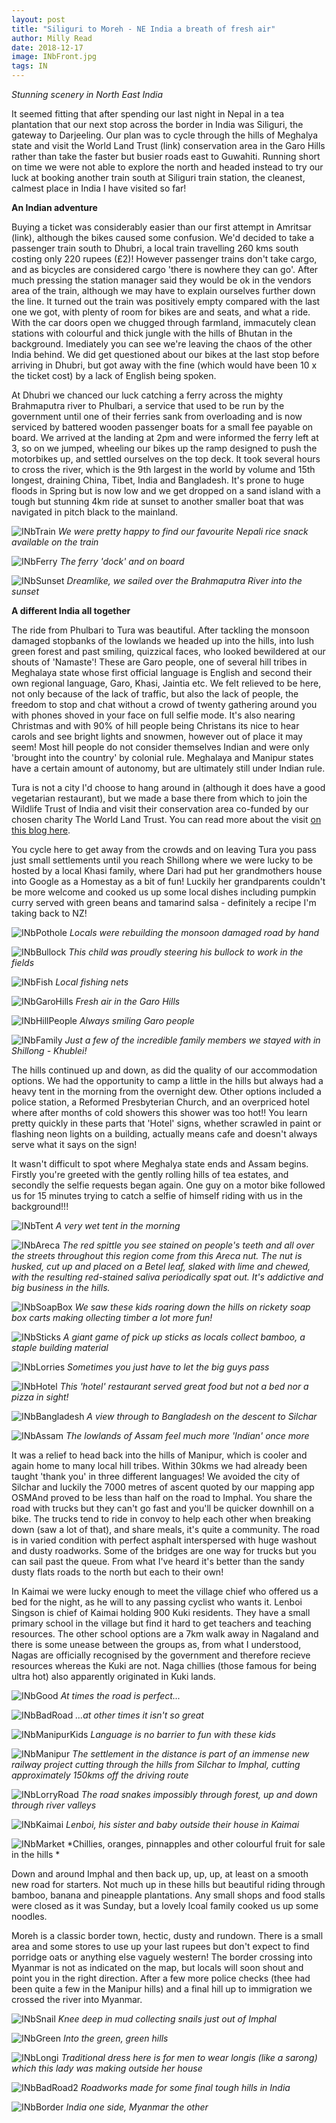 ```yaml
---
layout: post
title: "Siliguri to Moreh - NE India a breath of fresh air"
author: Milly Read
date: 2018-12-17
image: INbFront.jpg
tags: IN
---  
```


*Stunning scenery in North East India*


It seemed fitting that after spending our last night in Nepal in a tea plantation that our next stop across the border in India was Siliguri, the gateway to Darjeeling. Our plan was to cycle through the hills of Meghalya state and visit the World Land Trust (link) conservation area in the Garo Hills rather than take the faster but busier roads east to Guwahiti. Running short on time we were not able to explore the north and headed instead to try our luck at booking another train south at Siliguri train station, the cleanest, calmest place in India I have visited so far!  

**An Indian adventure**

Buying a ticket was considerably easier than our first attempt in Amritsar (link), although the bikes caused some confusion. We'd decided to take a passenger train south to Dhubri, a local train travelling 260 kms south costing only 220 rupees (£2)! However passenger trains don't take cargo, and as bicycles are considered cargo 'there is nowhere they can go'. After much pressing the station manager said they would be ok in the vendors area of the train, although we may have to explain ourselves further down the line. It turned out the train was positively empty compared with the last one we got, with plenty of room for bikes are and seats, and what a ride. With the car doors open we chugged through farmland, immacutely clean stations with colourful  and thick jungle with the hills of Bhutan in the background. Imediately you can see we're leaving the chaos of the other India behind. We did get questioned about our bikes at the last stop before arriving in Dhubri, but got away with the fine (which would have been 10 x the ticket cost) by a lack of English being spoken.  

At Dhubri we chanced our luck catching a ferry across the mighty Brahmaputra river to Phulbari, a service that used to be run by the government until one of their ferries sank from overloading and is now serviced by battered wooden passenger boats for a small fee payable on board. We arrived at the landing at 2pm and were informed the ferry left at 3, so on we jumped, wheeling our bikes up the ramp designed to push the motorbikes up, and settled ourselves on the top deck. It took several hours to cross the river, which is the 9th largest in the world by volume and 15th longest, draining China, Tibet, India and Bangladesh. It's prone to huge floods in Spring but is now low and we get dropped on a sand island with a tough but stunning 4km ride at sunset to another smaller boat that was navigated in pitch black to the mainland. 

![INbTrain](assets/img/INbTrain.jpg) *We were pretty happy to find our favourite Nepali rice snack available on the train* 

![INbFerry](assets/img/INbFerry.jpg) *The ferry 'dock' and on board* 

![INbSunset](assets/img/INbSunset.JPG) *Dreamlike, we sailed over the Brahmaputra River into the sunset* 

**A different India all together**  

The ride from Phulbari to Tura was beautiful. After tackling the monsoon damaged stopbanks of the lowlands we headed up into the hills, into lush green forest and past smiling, quizzical faces, who looked bewildered at our shouts of 'Namaste'! These are Garo people, one of several hill tribes in Meghalaya state whose first official language is English and second their own regional language, Garo, Khasi, Jaintia etc. We felt relieved to be here, not only because of the lack of traffic, but also the lack of people, the freedom to stop and chat without a crowd of twenty gathering around you with phones shoved in your face on full selfie mode. It's also nearing Christmas and with 90% of hill people being Christans its nice to hear carols and see bright lights and snowmen, however out of place it may seem! Most hill people do not consider themselves Indian and were only 'brought into the country' by colonial rule. Meghalaya and Manipur states have a certain amount of autonomy, but are ultimately still under Indian rule.

Tura is not a city I'd choose to hang around in (although it does have a good vegetarian restaurant), but we made a base there from which to join the Wildlife Trust of India and visit their conservation area co-funded by our chosen charity The World Land Trust. You can read more about the visit [on this blog here](http://readcycleread.bike/Garo.html). 

You cycle here to get away from the crowds and on leaving Tura you pass just small settlements until you reach Shillong where we were lucky to be hosted by a local Khasi family, where Dari had put her grandmothers house into Google as a Homestay as a bit of fun!  Luckily her grandparents couldn't be more welcome and cooked us up some local dishes including pumpkin curry served with green beans and tamarind salsa - definitely a recipe I'm taking back to NZ!  

![INbPothole](assets/img/INbPothole.jpg) *Locals were rebuilding the monsoon damaged road by hand* 

![INbBullock](assets/img/INb.jpg) *This child was proudly steering his bullock to work in the fields* 

![INbFish](assets/img/INb.jpg) *Local fishing nets* 

![INbGaroHills](assets/img/INb.jpg) *Fresh air in the Garo Hills* 

![INbHillPeople](assets/img/INb.jpg) *Always smiling Garo people* 

![INbFamily](assets/img/INbFamily.jpg) *Just a few of the incredible family members we stayed with in Shillong - Khublei!* 


The hills continued up and down, as did the quality of our accommodation options. We had the opportunity to camp a little in the hills but always had a heavy tent in the morning from the overnight dew. Other options included a police station, a Reformed Presbyterian Church, and an overpriced hotel where after months of cold showers this shower was too hot!!  You learn pretty quickly in these parts that 'Hotel' signs, whether scrawled in paint or flashing neon lights on a building, actually means cafe and doesn't always serve what it says on the sign!  

It wasn't difficult to spot where Meghalya state ends and Assam begins. Firstly you're greeted with the gently rolling hills of tea estates, and secondly the selfie requests began again. One guy on a motor bike followed us for 15 minutes trying to catch a selfie of himself riding with us in the background!!! 

![INbTent](assets/img/INbTent.jpg) *A very wet tent in the morning* 

![INbAreca](assets/img/INbAreca.JPG) *The red spittle you see stained on people's teeth and all over the streets throughout this region come from this Areca nut. The nut is husked, cut up and placed on a Betel leaf, slaked with lime and chewed, with the resulting red-stained saliva periodically spat out. It's addictive and big business in the hills.* 

![INbSoapBox](assets/img/INbSoapBox.jpg) *We saw these kids roaring down the hills on rickety soap box carts making  ollecting timber a lot more fun!* 

![INbSticks](assets/img/INbSticks.jpg) *A giant game of pick up sticks as locals collect bamboo, a staple building material*

![INbLorries](assets/img/INbLorries.jpg) *Sometimes you just have to let the big guys pass* 

![INbHotel](assets/img/INbHotel.jpg) *This 'hotel' restaurant served great food but not a bed nor a pizza in sight!* 

![INbBangladesh](assets/img/INbBangladesh.jpg) *A view through to Bangladesh on the descent to Silchar* 

![INbAssam](assets/img/INbAssam.jpg) *The lowlands of Assam feel much more 'Indian' once more* 


It was a relief to head back into the hills of Manipur, which is cooler and again home to many local hill tribes. Within 30kms we had already been taught 'thank you' in three different languages!  We avoided the city of Silchar and luckily the 7000 metres of ascent quoted by our mapping app OSMAnd proved to be less than half on the road to Imphal. You share the road with trucks but they can't go fast and you'll be quicker downhill on a bike. The trucks tend to ride in convoy to help each other when breaking down (saw a lot of that), and share meals, it's quite a community. The road is in varied condition with perfect asphalt interspersed with huge washout and  dusty roadworks. Some of the bridges are one way for trucks but you can sail past the queue. From what I've heard it's better than the sandy dusty flats roads to the north but each to their own! 

In Kaimai we were lucky enough to meet the village chief who offered us a bed for the night, as he will to any passing cyclist who wants it. Lenboi Singson is chief of Kaimai holding 900 Kuki residents. They have a small primary school in the village but find it hard to get teachers and teaching resources. The other school options are a 7km walk away in Nagaland and there is some unease between the groups as, from what I understood, Nagas are officially recognised by the government and therefore recieve resources whereas the Kuki are not.  Naga chillies (those famous for being ultra hot) also apparently originated in Kuki lands.  

![INbGood](assets/img/INbGood.jpg) *At times the road is perfect...* 

![INbBadRoad](assets/img/INbBadRoad.jpg) *...at other times it isn't so great*  

![INbManipurKids](assets/img/INbManipurKids.jpg) *Language is no barrier to fun with these kids* 

![INbManipur](assets/img/INbManipur.jpg) *The settlement in the distance is part of an immense new railway project cutting through the hills from Silchar to Imphal, cutting approximately 150kms off the driving route*  

![INbLorryRoad](assets/img/INbLorryRoad.jpg) *The road snakes impossibly through forest, up and down through river valleys* 

![INbKaimai](assets/img/INbKaimai.jpg) *Lenboi, his sister and baby outside their house in Kaimai* 

![INbMarket](assets/img/INbMarket.jpg) *Chillies, oranges, pinnapples and other colourful fruit for sale in the hills * 

Down and around Imphal and then back up, up, up, at least on a smooth new road for starters. Not much up in these hills but beautiful riding through bamboo, banana and pineapple plantations.  Any small shops and food stalls were closed as it was Sunday, but a lovely lcoal family cooked us up some noodles.  

Moreh is a classic border town, hectic, dusty and rundown. There is a small area and some stores to use up your last rupees but don't expect to find porridge oats or anything else vaguely western!  The border crossing into Myanmar is not as indicated on the map, but locals will soon shout and point you in the right direction. After a few more police checks (thee had been quite a few in the Manipur hills) and a final hill up to immigration we crossed the river into Myanmar.  

![INbSnail](assets/img/INbSnail.jpg) *Knee deep in mud collecting snails just out of Imphal* 

![INbGreen](assets/img/INbGreen.jpg) *Into the green, green hills* 

![INbLongi](assets/img/INbLongi.jpg) *Traditional dress here is for men to wear longis (like a sarong) which this lady was making outside her house* 

![INbBadRoad2](assets/img/INbBadRoad2.JPG) *Roadworks made for some final tough hills in India*  

![INbBorder](assets/img/INbBorder.jpg) *India one side, Myanmar the other* 


